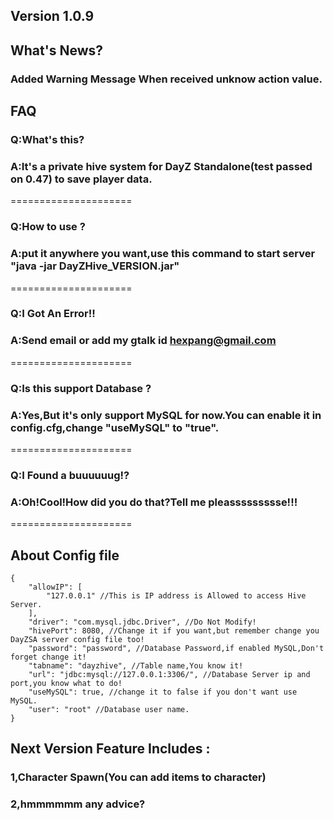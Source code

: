 ## Version 1.0.9
## What's News?
### Added Warning Message When received unknow action value.

## FAQ
### Q:What's this?
### A:It's a private hive system for DayZ Standalone(test passed on 0.47) to save player data.
=====================
### Q:How to use ?
### A:put it anywhere you want,use this command to start server "java -jar DayZHive_VERSION.jar"
=====================
### Q:I Got An Error!!
### A:Send email or add my gtalk id hexpang@gmail.com
=====================
### Q:Is this support Database ?
### A:Yes,But it's only support MySQL for now.You can enable it in config.cfg,change "useMySQL" to "true".
=====================
### Q:I Found a buuuuuug!?
### A:Oh!Cool!How did you do that?Tell me pleassssssssse!!!
=====================

## About Config file
```
{
    "allowIP": [
        "127.0.0.1" //This is IP address is Allowed to access Hive Server.
    ],
    "driver": "com.mysql.jdbc.Driver", //Do Not Modify!
    "hivePort": 8080, //Change it if you want,but remember change you DayZSA server config file too!
    "password": "password", //Database Password,if enabled MySQL,Don't forget change it!
    "tabname": "dayzhive", //Table name,You know it!
    "url": "jdbc:mysql://127.0.0.1:3306/", //Database Server ip and port,you know what to do!
    "useMySQL": true, //change it to false if you don't want use MySQL.
    "user": "root" //Database user name.
}
```

## Next Version Feature Includes :
### 1,Character Spawn(You can add items to character)
### 2,hmmmmmm any advice?
